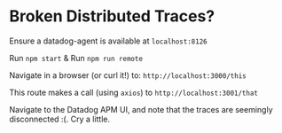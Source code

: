 # Broken Distributed Traces?

Ensure a datadog-agent is available at `localhost:8126`

Run `npm start` & Run `npm run remote`

Navigate in a browser (or curl it!) to: `http://localhost:3000/this`

This route makes a call (using `axios`) to `http://localhost:3001/that`

Navigate to the Datadog APM UI, and note that the traces are seemingly disconnected :(. Cry a little.
